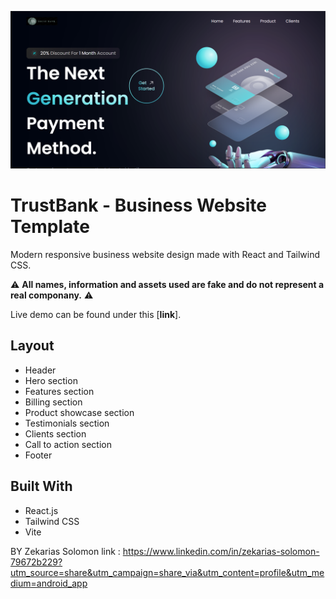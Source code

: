 

![home](./Screenshot%202024-11-04%20042447.png)

# TrustBank - Business Website Template

Modern responsive business website design made with React and Tailwind CSS.

⚠️ **All names, information and assets used are fake and do not represent a real componany.** ⚠️

Live demo can be found under this [**link**].


## Layout
- Header
- Hero section
- Features section
- Billing section
- Product showcase section
- Testimonials section
- Clients section
- Call to action section
- Footer

## Built With
- React.js
- Tailwind CSS
- Vite


BY   Zekarias Solomon
  link : https://www.linkedin.com/in/zekarias-solomon-79672b229?utm_source=share&utm_campaign=share_via&utm_content=profile&utm_medium=android_app
